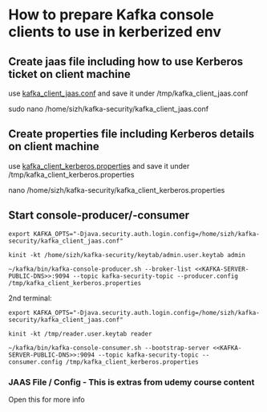 # How to prepare Kafka console clients to use in kerberized env  

## Create jaas file including how to use Kerberos ticket on client machine
use [kafka_client_jaas.conf](./kafka_client_jaas.conf) and save it under /tmp/kafka_client_jaas.conf

sudo nano /home/sizh/kafka-security/kafka_client_jaas.conf

## Create properties file including Kerberos details on client machine
use [kafka_client_kerberos.properties](./kafka_client_kerberos.properties) and save it under /tmp/kafka_client_kerberos.properties

nano /home/sizh/kafka-security/kafka_client_kerberos.properties

## Start console-producer/-consumer
```
export KAFKA_OPTS="-Djava.security.auth.login.config=/home/sizh/kafka-security/kafka_client_jaas.conf"

kinit -kt /home/sizh/kafka-security/keytab/admin.user.keytab admin

~/kafka/bin/kafka-console-producer.sh --broker-list <<KAFKA-SERVER-PUBLIC-DNS>>:9094 --topic kafka-security-topic --producer.config /tmp/kafka_client_kerberos.properties
```
2nd terminal:
```
export KAFKA_OPTS="-Djava.security.auth.login.config=/home/sizh/kafka-security/kafka_client_jaas.conf"

kinit -kt /tmp/reader.user.keytab reader

~/kafka/bin/kafka-console-consumer.sh --bootstrap-server <<KAFKA-SERVER-PUBLIC-DNS>>:9094 --topic kafka-security-topic --consumer.config /tmp/kafka_client_kerberos.properties
```
### JAAS File / Config - This is extras from udemy course content

Open this for more info [](./jaas-file-extras-custom.md)
